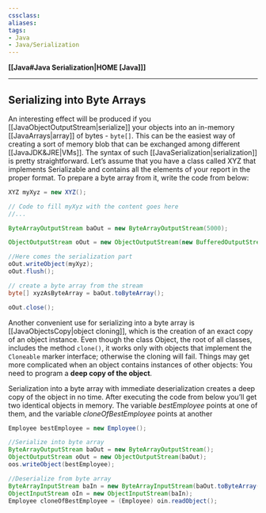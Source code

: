 ```yaml
---
cssclass:
aliases:
tags:
- Java
- Java/Serialization
---
```

**[[Java#Java Serialization|HOME [Java]]]**

---
## Serializing into Byte Arrays
An interesting effect will be produced if you [[JavaObjectOutputStream|serialize]] your objects into an in-memory [[JavaArrays|array]] of bytes - `byte[]`. This can be the easiest way of creating a sort of memory blob that can be exchanged among different [[JavaJDK&JRE|VMs]]. The syntax of such [[JavaSerialization|serialization]] is pretty straightforward. Let’s assume that you have a class called XYZ that implements Serializable and contains all the elements of your report in the proper format. To prepare a byte array from it, write the code from below:
```java
XYZ myXyz = new XYZ();

// Code to fill myXyz with the content goes here
//...

ByteArrayOutputStream baOut = new ByteArrayOutputStream(5000);

ObjectOutputStream oOut = new ObjectOutputStream(new BufferedOutputStream(baOut));

//Here comes the serialization part
oOut.writeObject(myXyz);
oOut.flush();

// create a byte array from the stream
byte[] xyzAsByteArray = baOut.toByteArray();

oOut.close();
```
Another convenient use for serializing into a byte array is [[JavaObjectsCopy|object cloning]], which is the creation of an exact copy of an object instance. Even though the class Object, the root of all classes, includes the method `clone()`, it works only with objects that implement the `Cloneable` marker interface; otherwise the cloning will fail. Things may get more complicated when an object contains instances of other objects: You need to program a **deep copy of the object**.

Serialization into a byte array with immediate deserialization creates a deep copy of the object in no time. After executing the code from below you’ll get two identical objects in memory. The variable *bestEmployee* points at one of them, and the variable *cloneOfBestEmployee* points at another
```java
Employee bestEmployee = new Employee();

//Serialize into byte array
ByteArrayOutputStream baOut = new ByteArrayOutputStream();
ObjectOutputStream oOut = new ObjectOutputStream(baOut);
oos.writeObject(bestEmployee);

//Deserialize from byte array
ByteArrayInputStream baIn = new ByteArrayInputStream(baOut.toByteArray());
ObjectInputStream oIn = new ObjectInputStream(baIn);
Employee cloneOfBestEmployee = (Employee) oin.readObject();
```